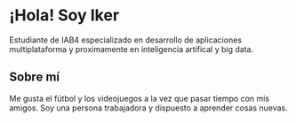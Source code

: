 # ¡Hola! Soy Iker

Estudiante de IAB4 especializado en desarrollo de aplicaciones multiplataforma y proximamente en inteligencia artifical y big data.

## Sobre mí
Me gusta el fútbol y los videojuegos a la vez que pasar tiempo con mis amigos.
Soy una persona trabajadora y dispuesto a aprender cosas nuevas.

<!-- ## Proyectos destacados -->

